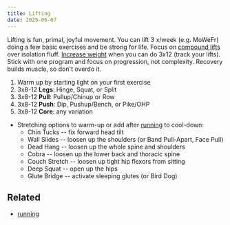 ```yaml
---
title: Lifting
date: 2025-06-07
---
```

Lifting is fun, primal, joyful movement. You can lift 3 x/week (e.g. MoWeFr) doing a few basic exercises and be strong for life. Focus on [compound lifts](/compound-lifts) over isolation fluff. [Increase weight](/progressive-overload) when you can do 3x12 (track your lifts). Stick with one program and focus on progression, not complexity. Recovery builds muscle, so don't overdo it.

1. Warm up by starting light on your first exercise 
2. 3x8-12 **Legs**: Hinge, Squat, or Split
3. 3x8-12 **Pull**: Pullup/Chinup or Row
4. 3x8-12 **Push**: Dip, Pushup/Bench, or Pike/OHP
5. 3x8-12 **Core**: any variation

- Stretching options to warm-up or add after [running](/running) to cool-down:
	- Chin Tucks -- fix forward head tilt
	- Wall Slides -- loosen up the shoulders (or Band Pull-Apart, Face Pull)
	- Dead Hang -- loosen up the whole spine and shoulders
	- Cobra -- loosen up the lower back and thoracic spine
	- Couch Stretch -- loosen up tight hip flexors from sitting
	- Deep Squat -- open up the hips
	- Glute Bridge -- activate sleeping glutes (or Bird Dog)

## Related
- [running](/running)